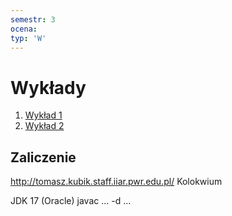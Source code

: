 ```yaml
---
semestr: 3
ocena: 
typ: 'W'
---
```


# Wykłady
1. [Wykład 1](Notatki/Semestr%203/Języki%20programowania/Wykłady/Wykład%201/Wykład%201.md)
2. [Wykład 2](Notatki/Semestr%203/Języki%20programowania/Wykłady/Wykład%202/Wykład%202.md)

## Zaliczenie
http://tomasz.kubik.staff.iiar.pwr.edu.pl/
Kolokwium

JDK 17 (Oracle)
javac ... -d ...